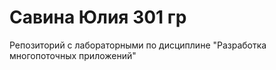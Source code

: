 # Савина Юлия 301 гр
Репозиторий с лабораторными по дисциплине "Разработка многопоточных приложений"
